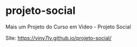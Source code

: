 # projeto-social
 Mais um Projeto do Curso em Video - Projeto Social

Site: https://viny7lv.github.io/projeto-social/

